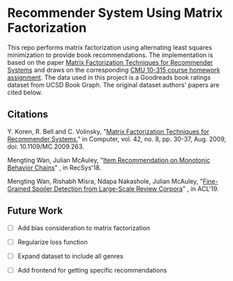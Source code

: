 # Recommender System Using Matrix Factorization

This repo performs matrix factorization using alternating least squares minimization to provide book recommendations.
The implementation is based on the
paper [Matrix Factorization Techniques for Recommender Systems](https://ieeexplore.ieee.org/document/5197422)
and draws on the
corresponding [CMU 10-315 course homework assignment](https://www.cs.cmu.edu/~10315/assignments/hw10/programming/). The
data used in this project is a Goodreads book ratings dataset from UCSD Book Graph. The original dataset authors' papers
are cited below.

## Citations

Y. Koren, R. Bell and C.
Volinsky, "[Matrix Factorization Techniques for Recommender Systems](https://ieeexplore.ieee.org/document/5197422)," in
Computer, vol. 42, no. 8, pp. 30-37, Aug. 2009, doi: 10.1109/MC.2009.263.

Mengting Wan, Julian
McAuley, "[Item Recommendation on Monotonic Behavior Chains](https://www.google.com/url?q=https%3A%2F%2Fgithub.com%2FMengtingWan%2Fmengtingwan.github.io%2Fraw%2Fmaster%2Fpaper%2Frecsys18_mwan.pdf&sa=D&sntz=1&usg=AFQjCNGGcNRW1tSZKPWO0yZsr8mj7MkWuw)"
, in RecSys'18.

Mengting Wan, Rishabh Misra, Ndapa Nakashole, Julian
McAuley, "[Fine-Grained Spoiler Detection from Large-Scale Review Corpora](https://www.google.com/url?q=https%3A%2F%2Fwww.aclweb.org%2Fanthology%2FP19-1248&sa=D&sntz=1&usg=AFQjCNG8xlMi09lyuzzMI8lCW58wrBEGsQ)"
, in ACL'19.

## Future Work

- [ ] Add bias consideration to matrix factorization
- [ ] Regularize loss function
- [ ] Expand dataset to include all genres
- [ ] Add frontend for getting specific recommendations

